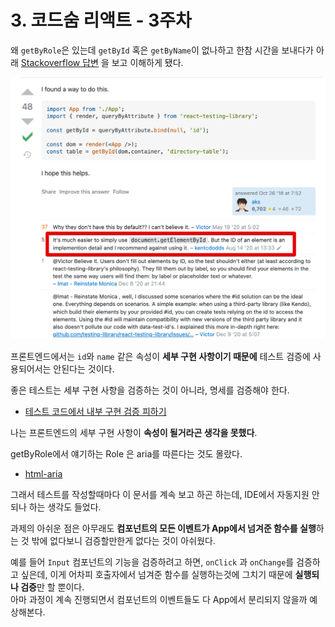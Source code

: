 # 3. 코드숨 리액트 - 3주차

왜 `getByRole`은 있는데 `getById` 혹은 `getByName`이 없나하고 한참 시간을 보내다가 아래 [Stackoverflow 답변](https://stackoverflow.com/questions/53003594/find-element-by-id-in-react-testing-library) 을 보고 이해하게 됐다.

![so1](./images/so1.png)

프론트엔드에서는 `id`와 `name` 같은 속성이 **세부 구현 사항이기 때문에** 테스트 검증에 사용되어서는 안된다는 것이다.  

좋은 테스트는 세부 구현 사항을 검증하는 것이 아니라, 명세를 검증해야 한다.  

* [테스트 코드에서 내부 구현 검증 피하기](https://jojoldu.tistory.com/614)

나는 프론트엔드의 세부 구현 사항이 **속성이 될거라곤 생각을 못했다**.  

getByRole에서 얘기하는 Role 은 aria를 따른다는 것도 몰랐다.

* [html-aria](https://www.w3.org/TR/html-aria/#docconformance)

그래서 테스트를 작성할때마다 이 문서를 계속 보고 하곤 하는데, IDE에서 자동지원 안되나 하는 생각도 들었다.  

과제의 아쉬운 점은 아무래도 **컴포넌트의 모든 이벤트가 App에서 넘겨준 함수를 실행**하는 것 밖에 없다보니 검증할만한게 없다는 것이 아쉬웠다.  

예를 들어 `Input` 컴포넌트의 기능을 검증하려고 하면, `onClick` 과 `onChange`를 검증하고 싶은데, 이게 어차피 호출자에서 넘겨준 함수를 실행하는것에 그치기 때문에 **실행되나 검증**만 할 뿐이다.  
아마 과정이 계속 진행되면서 컴포넌트의 이벤트들도 다 App에서 분리되지 않을까 예상해본다.
